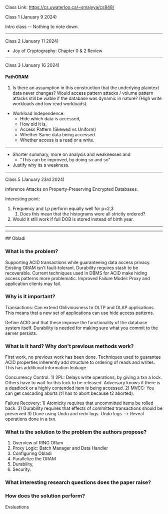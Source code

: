 
Class Link: https://cs.uwaterloo.ca/~smaiyya/cs848/


Class 1 (January 9 2024)

Intro class -- Nothing to note down. 

<hr> 

Class 2 (January 11 2024)
* Joy of Cryptography: Chapter 0 & 2 Review 

<hr>

Class 3 (January 16 2024)

#### PathORAM
1) Is there an assumption in this construction that the underlying plaintext data never changes? Would access pattern attacks / volume pattern attacks still be viable if the database was dynamic in nature? (High write workloads and low read workloads). 


* Workload Independence: 
	* Hide which data is accessed,
	* How old it is,
	* Access Pattern (Skewed vs Uniform)
	* Whether Same data being accessed. 
	* Whether access is a read or a write. 


<hr>

* Shorter summary, more on analysis and weaknesses and 
	* "This can be improved, by doing so and so"
* Justify why its a weakness.





<hr> 

Class 5 (January 23rd 2024)

Inference Attacks on Property-Preserving Encrypted Databases. 


Interesting point:
1) Frequency and Lp perform equally well for p=2,3 
	1) Does this mean that the histograms were all strictly ordered? 
2) Would it still work if full DOB is stored instead of birth year. 


<hr> 



<hr> 
## Obladi 


### What is the problem?

Supporting ACID transactions while guaranteeing data access privacy. 
Existing ORAM isn't fault-tolerant. Durability requires stash to be recoverable. 
Current techniques used in DBMS for ACID make hiding access patterns more problematic.
Improved Failure Model: Proxy and application clients may fail. 

### Why is it important?

Transactions: Can extend Obliviousness to OLTP and OLAP applications. This means that a new set of applications can use hide access patterns. 

Define ACID and that these improve the functionality of the database system itself. Durability is needed for making sure what you commit to the server persists. 

### What is it hard? Why don't previous methods work?

First work, no previous work has been done. 
Techniques used to guarantee ACID properties inherently add structure to ordering of reads and writes. This has additional information leakage. 

Concurrency Control: 
	1) 2PL: Delays write operations, by giving a txn a lock. Others have to wait for this lock to be released. Adversary knows if there is a deadlock or a highly contended item is being accessed. 
	2) MVCC: You can get cascading aborts (t1 has to abort because t2 aborted).

Failure Recovery: 
	1) Atomicity requires that uncommitted items be rolled back.
	2) Durability requires that effects of committed transactions should be preserved 
	3) Done using Undo and redo logs. Undo logs --> Reveal operations done in a txn. 

### What is the solution to the problem the authors propose?

1) Overview of RING ORam 
2) Proxy Logic: Batch Manager and Data Handler
3) Configuring Obladi
4) Parallelize the ORAM 
5) Durability, 
6) Security. 

### What interesting research questions does the paper raise?


### How does the solution perform?

Evaluations 

